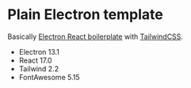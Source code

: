# Plain Electron template

Basically [Electron React boilerplate][1] with [TailwindCSS][2].

- Electron 13.1
- React 17.0
- Tailwind 2.2
- FontAwesome 5.15

[1]: https://github.com/electron-react-boilerplate/electron-react-boilerplate
[2]: https://github.com/tailwindlabs/tailwindcss
